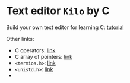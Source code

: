# Text editor `Kilo` by C

Build your own text editor for learning C: [tutorial](https://viewsourcecode.org/snaptoken/kilo/index.html)

Other links:

- C operators: [link](https://www.runoob.com/cprogramming/c-operators.html)
- C array of pointers: [link](https://www.runoob.com/cprogramming/c-array-of-pointers.html)
- `<termios.h>`: [link](https://blog.csdn.net/qq_53144843/article/details/126611199?spm=1001.2101.3001.6650.6&utm_medium=distribute.pc_relevant.none-task-blog-2%7Edefault%7EBlogCommendFromBaidu%7ERate-6-126611199-blog-4105607.pc_relevant_aa2&depth_1-utm_source=distribute.pc_relevant.none-task-blog-2%7Edefault%7EBlogCommendFromBaidu%7ERate-6-126611199-blog-4105607.pc_relevant_aa2&utm_relevant_index=7)
- `<unistd.h>`: [link](https://blog.csdn.net/reasonyuanrobot/article/details/103172210)
- 